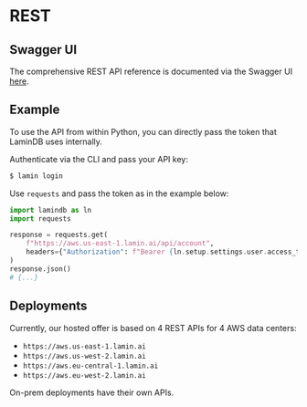 # REST

## Swagger UI

The comprehensive REST API reference is documented via the Swagger UI [here](https://aws.us-east-1.lamin.ai/_docs).

## Example

To use the API from within Python, you can directly pass the token that LaminDB uses internally.

Authenticate via the CLI and pass your API key:

```bash
$ lamin login
```

Use `requests` and pass the token as in the example below:

```python
import lamindb as ln
import requests

response = requests.get(
    f"https://aws.us-east-1.lamin.ai/api/account",
    headers={"Authorization": f"Bearer {ln.setup.settings.user.access_token}"}
)
response.json()
# {...}
```

## Deployments

Currently, our hosted offer is based on 4 REST APIs for 4 AWS data centers:

- `https://aws.us-east-1.lamin.ai`
- `https://aws.us-west-2.lamin.ai`
- `https://aws.eu-central-1.lamin.ai`
- `https://aws.eu-west-2.lamin.ai`

On-prem deployments have their own APIs.
